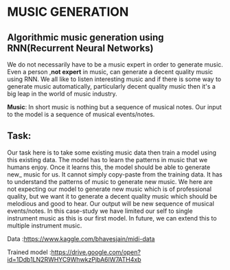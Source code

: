 # MUSIC GENERATION

## Algorithmic music generation using RNN(Recurrent Neural Networks)

We do not necessarily have to be a music expert in order to generate music. Even a person ,**not expert** in music, can generate a decent quality music using RNN. We all like to listen interesting music and if there is some way to generate music automatically, particularly decent quality music then it's a big leap in the world of music industry. 

**Music**: In short music is nothing but a sequence of musical notes. Our input to the model is a sequence of musical events/notes.
## Task:

Our task here is to take some existing music data then train a model using this existing data. The model has to learn the patterns in music that we humans enjoy. Once it learns this, the model should be able to generate new_ music for us. It cannot simply copy-paste from the training data. It has to understand the patterns of music to generate new music. We here are not expecting our model to generate new music which is of professional quality, but we want it to generate a decent quality music which should be melodious and good to hear. 
Our output will be new sequence of musical events/notes. In this case-study we have limited our self to single instrument music as this is our first model. In future, we can extend this to multiple instrument music.

Data :https://www.kaggle.com/bhavesjain/midi-data

Trained model :https://drive.google.com/open?id=1Ddb1LN2RWHYC9WhwkzPjbA6lW7ATH4xb
